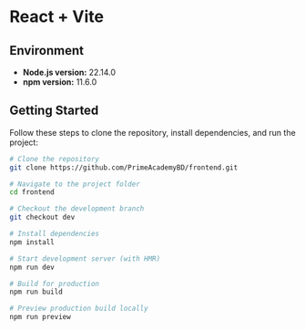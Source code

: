 # React + Vite

## Environment

- **Node.js version:** 22.14.0
- **npm version:** 11.6.0

## Getting Started

Follow these steps to clone the repository, install dependencies, and run the project:

```bash
# Clone the repository
git clone https://github.com/PrimeAcademyBD/frontend.git

# Navigate to the project folder
cd frontend

# Checkout the development branch
git checkout dev

# Install dependencies
npm install

# Start development server (with HMR)
npm run dev

# Build for production
npm run build

# Preview production build locally
npm run preview
```
